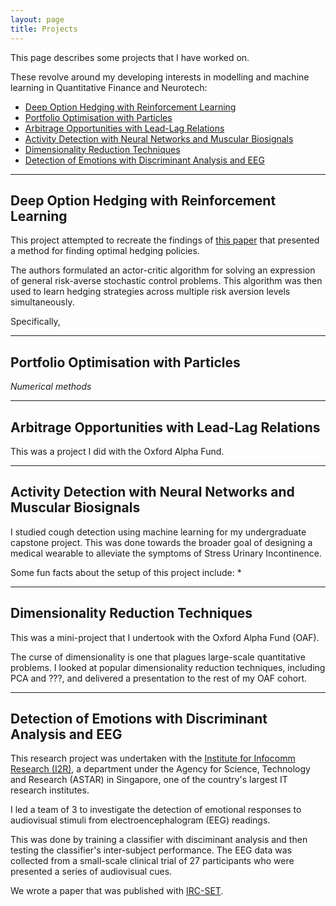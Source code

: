 ```yaml
---
layout: page
title: Projects
---
```


This page describes some projects that I have worked on. 

These revolve around my developing interests in modelling and machine learning in Quantitative Finance and Neurotech:

* [Deep Option Hedging with Reinforcement Learning](#deep-option-hedging-with-reinforcement-learning)
* [Portfolio Optimisation with Particles](#portfolio-optimisation-with-particles)
* [Arbitrage Opportunities with Lead-Lag Relations](#arbitrage-opportunities-with-lead-lag-relations)
* [Activity Detection with Neural Networks and Muscular Biosignals](#activity-detection-with-neural-networks-and-muscular-biosignals)
* [Dimensionality Reduction Techniques](#dimensionality-reduction-techniques)
* [Detection of Emotions with Discriminant Analysis and EEG](#detection-of-emotions-with-discriminant-analysis-and-eeg)


---
## Deep Option Hedging with Reinforcement Learning

This project attempted to recreate the findings of [this paper](https://arxiv.org/abs/2207.07467) that presented a method for finding optimal hedging policies.

The authors formulated an actor-critic algorithm for solving an expression of general risk-averse stochastic control problems. This algorithm was then used to learn hedging strategies across multiple risk aversion levels simultaneously.

Specifically, 

---
## Portfolio Optimisation with Particles

*Numerical methods*

---
## Arbitrage Opportunities with Lead-Lag Relations

This was a project I did with the Oxford Alpha Fund. 

---
## Activity Detection with Neural Networks and Muscular Biosignals

I studied cough detection using machine learning for my undergraduate capstone project. This was done towards the broader goal of designing a medical wearable to alleviate the symptoms of Stress Urinary Incontinence.

Some fun facts about the setup of this project include:
* 

---
## Dimensionality Reduction Techniques

This was a mini-project that I undertook with the Oxford Alpha Fund (OAF). 

The curse of dimensionality is one that plagues large-scale quantitative problems. I looked at popular dimensionality reduction techniques, including PCA and ???, and delivered a presentation to the rest of my OAF cohort.

---
## Detection of Emotions with Discriminant Analysis and EEG

This research project was undertaken with the [Institute for Infocomm Research (I2R)](https://www.a-star.edu.sg/i2r), a department under the Agency for Science, Technology and Research (ASTAR) in Singapore, one of the country's largest IT research institutes.

I led a team of 3 to investigate the detection of emotional responses to audiovisual stimuli from electroencephalogram (EEG) readings. 

This was done by training a classifier with disciminant analysis and then testing the classifier's inter-subject performance. The EEG data was collected from a small-scale clinical trial of 27 participants who were presented a series of audiovisual cues.

We wrote a paper that was published with [IRC-SET](https://ircset.org/main/conference-2023/).